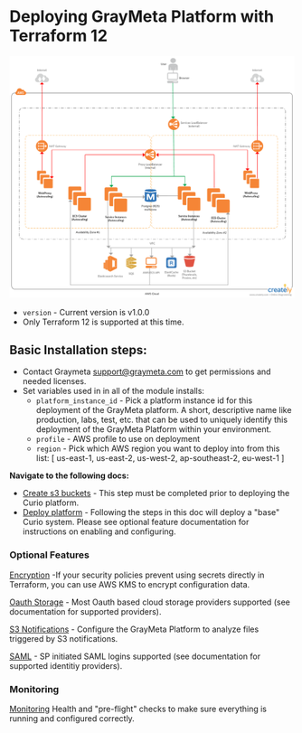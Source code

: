 # Deploying GrayMeta Platform with Terraform 12

![Graymeta Terraform Enterprise](images/Graymeta_Terraform_Enterprise.png)

* `version` - Current version is v1.0.0
* Only Terraform 12 is supported at this time.

## Basic Installation steps:
* Contact Graymeta support@graymeta.com to get permissions and needed licenses.
* Set variables used in in all of the module installs:
  * `platform_instance_id` - Pick a platform instance id for this deployment of the GrayMeta platform. A short, descriptive name like production, labs, test, etc. that can be used to uniquely identify this deployment of the GrayMeta Platform within your environment.
  * `profile` - AWS profile to use on deployment
  * `region` - Pick which AWS region you want to deploy into from this list: [ us-east-1, us-east-2, us-west-2, ap-southeast-2, eu-west-1 ]

**Navigate to the following docs:**
* [Create s3 buckets](./docs/buckets.md) - This step must be completed prior to deploying the Curio platform.
* [Deploy platform](./docs/platform.md) - Following the steps in this doc will deploy a "base" Curio system. Please see optional feature documentation for instructions on enabling and configuring.

### Optional Features
[Encryption](.docs/encryption.md) -If your security policies prevent using secrets directly in Terraform, you can use AWS KMS to encrypt configuration data.

[Oauth Storage](.docs/oauth-storage.md) - Most Oauth based cloud storage providers supported (see documentation for supported providers).

[S3 Notifications](.docs/s3-notifications-setup.md) - Configure the GrayMeta Platform to analyze files triggered by S3 notifications.

[SAML](.docs/saml.md) - SP initiated SAML logins supported (see documentation for supported identitiy providers).

### Monitoring
[Monitoring](.docs/monitoring.md) Health and "pre-flight" checks to make sure everything is running and configured correctly.
